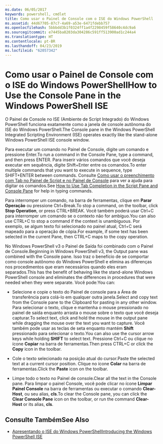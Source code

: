 ```yaml
---
ms.date: 06/05/2017
keywords: powershell, cmdlet
title: Como usar o Painel de Console com o ISE do Windows PowerShell
ms.assetid: 44d67705-87c7-4a69-a53e-6471fdebb757
ms.openlocfilehash: 5bbbdd3b1f0324ff1a4f2298459f58640c4dc9a6
ms.sourcegitcommit: e7445ba8203da304286c591ff513900ad1c244a4
ms.translationtype: HT
ms.contentlocale: pt-BR
ms.lasthandoff: 04/23/2019
ms.locfileid: "62057342"
---
```

# <a name="how-to-use-the-console-pane-in-the-windows-powershell-ise"></a><span data-ttu-id="b470e-103">Como usar o Painel de Console com o ISE do Windows PowerShell</span><span class="sxs-lookup"><span data-stu-id="b470e-103">How to Use the Console Pane in the Windows PowerShell ISE</span></span>

<span data-ttu-id="b470e-104">O Painel de Console no ISE (Ambiente de Script Integrado) do Windows PowerShell funciona exatamente como a janela de console autônoma do ISE do Windows PowerShell.</span><span class="sxs-lookup"><span data-stu-id="b470e-104">The Console pane in the Windows PowerShell Integrated Scripting Environment (ISE) operates exactly like the stand-alone Windows PowerShell ISE console window.</span></span>

<span data-ttu-id="b470e-105">Para executar um comando no Painel de Console, digite um comando e pressione Enter.</span><span class="sxs-lookup"><span data-stu-id="b470e-105">To run a command in the Console Pane, type a command, and then press ENTER.</span></span> <span data-ttu-id="b470e-106">Para inserir vários comandos que você deseja executar em sequência, digite Shift+Enter entre os comandos.</span><span class="sxs-lookup"><span data-stu-id="b470e-106">To enter multiple commands that you want to execute in sequence, type SHIFT+ENTER between commands.</span></span> <span data-ttu-id="b470e-107">Consulte [Como usar o preenchimento com Tab no Painel de Script e no Painel de Console](How-to-Use-Tab-Completion-in-the-Script-Pane-and-Console-Pane.md) para ver a ajuda para digitar os comandos.</span><span class="sxs-lookup"><span data-stu-id="b470e-107">See [How to Use Tab Completion in the Script Pane and Console Pane](How-to-Use-Tab-Completion-in-the-Script-Pane-and-Console-Pane.md) for help in typing commands.</span></span>

<span data-ttu-id="b470e-108">Para interromper um comando, na barra de ferramentas, clique em **Parar Operação** ou pressione Ctrl+Break.</span><span class="sxs-lookup"><span data-stu-id="b470e-108">To stop a command, on the toolbar, click **Stop Operation**, or press CTRL+BREAK.</span></span> <span data-ttu-id="b470e-109">Você também poderá usar Ctrl+C para interromper um comando se o contexto não for ambíguo.</span><span class="sxs-lookup"><span data-stu-id="b470e-109">You can also use CTRL+C to stop a command if the context is unambiguous.</span></span> <span data-ttu-id="b470e-110">Por exemplo, se algum texto foi selecionado no painel atual, Ctrl+C será mapeado para a operação de cópia.</span><span class="sxs-lookup"><span data-stu-id="b470e-110">For example, if some text has been selected in the current Pane, then CTRL+C maps to the copy operation.</span></span>

<span data-ttu-id="b470e-111">No Windows PowerShell v3 o Painel de Saída foi combinado com o Painel de Console.</span><span class="sxs-lookup"><span data-stu-id="b470e-111">Beginning in Windows PowerShell v3, the Output pane was combined with the Console pane.</span></span> <span data-ttu-id="b470e-112">Isso traz o benefício de se comportar como console autônomo do Windows PowerShell e elimina as diferenças nos procedimentos que eram necessários quando eles eram separados.</span><span class="sxs-lookup"><span data-stu-id="b470e-112">This has the benefit of behaving like the stand-alone Windows PowerShell console and eliminates the differences in procedures that were needed when they were separate.</span></span> <span data-ttu-id="b470e-113">Você pode:</span><span class="sxs-lookup"><span data-stu-id="b470e-113">You can:</span></span>

- <span data-ttu-id="b470e-114">Selecione e copie o texto do Painel de console para a Área de transferência para colá-lo em qualquer outra janela.</span><span class="sxs-lookup"><span data-stu-id="b470e-114">Select and copy text from the Console pane to the Clipboard for pasting in any other window.</span></span> <span data-ttu-id="b470e-115">Para selecionar o texto, clique e mantenha o mouse pressionado no painel de saída enquanto arrasta o mouse sobre o texto que você deseja capturar.</span><span class="sxs-lookup"><span data-stu-id="b470e-115">To select text, click and hold the mouse in the output pane while dragging the mouse over the text you want to capture.</span></span> <span data-ttu-id="b470e-116">Você também pode usar as teclas de seta enquanto mantém **Shift** pressionado para selecionar o texto.</span><span class="sxs-lookup"><span data-stu-id="b470e-116">You can also use the cursor arrow keys while holding **SHIFT** to select text.</span></span> <span data-ttu-id="b470e-117">Pressione Ctrl+C ou clique no ícone **Copiar** na barra de ferramentas.</span><span class="sxs-lookup"><span data-stu-id="b470e-117">Then press CTRL+C or click the **Copy** icon in the toolbar.</span></span>

- <span data-ttu-id="b470e-118">Cole o texto selecionado na posição atual do cursor.</span><span class="sxs-lookup"><span data-stu-id="b470e-118">Paste the selected text at a current cursor position.</span></span> <span data-ttu-id="b470e-119">Clique no ícone **Colar** na barra de ferramentas.</span><span class="sxs-lookup"><span data-stu-id="b470e-119">Click the **Paste** icon on the toolbar.</span></span>

- <span data-ttu-id="b470e-120">Limpe todo o texto no Painel de console.</span><span class="sxs-lookup"><span data-stu-id="b470e-120">Clear all the text in the Console pane.</span></span> <span data-ttu-id="b470e-121">Para limpar o painel Console, você pode clicar no ícone **Limpar Painel Console** na barra de ferramentas ou executar o comando **Clear-Host**, ou seu alias, **cls**.</span><span class="sxs-lookup"><span data-stu-id="b470e-121">To clear the Console pane, you can click the **Clear Console Pane** icon on the toolbar, or run the command **Clear-Host** or its alias, **cls**.</span></span>

## <a name="see-also"></a><span data-ttu-id="b470e-122">Consulte Também</span><span class="sxs-lookup"><span data-stu-id="b470e-122">See Also</span></span>

- [<span data-ttu-id="b470e-123">Apresentando o ISE do Windows PowerShell</span><span class="sxs-lookup"><span data-stu-id="b470e-123">Introducing the Windows PowerShell ISE</span></span>](Introducing-the-Windows-PowerShell-ISE.md)